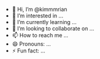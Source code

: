 - 👋 Hi, I’m @kimmmrian
- 👀 I’m interested in ...
- 🌱 I’m currently learning ...
- 💞️ I’m looking to collaborate on ...
- 📫 How to reach me ...
- 😄 Pronouns: ...
- ⚡ Fun fact: ...

<!---
kimmmrian/kimmmrian is a ✨ special ✨ repository because its `README.md` (this file) appears on your GitHub profile.
You can click the Preview link to take a look at your changes.
--->
